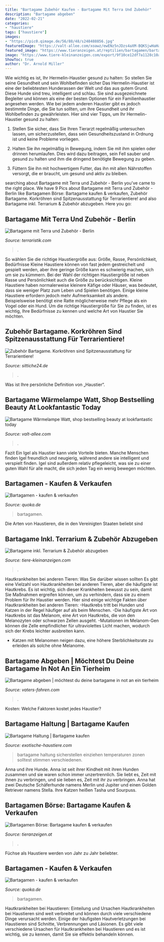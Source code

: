 ```yaml
---
title: "Bartagame Zubehör Kaufen - Bartagame Mit Terra Und Zubehör"
description: "Bartagame abgeben"
date: "2022-02-21"
categories:
- "haustiere"
tags: ["haustiere"]
images:
- "https://pic0.qimage.de/56/88/48/s248488856.jpg"
featuredImage: "https://valt-allee.com/xoawz/ewENz5nJDzs4aXM-BQKSjwHaHa.jpg"
featured_image: "https://www.tieranzeigen.at/reptilien/bartagamen/bartagamen.jpg"
image: "https://www.tiere-kleinanzeigen.com/export/9f10ce12df7a1128c10aaebeebf02.jpg"
ShowToc: true
author: "Dr. Arnold Miller"
---
```



Wie wichtig es ist, Ihr Hermelin-Haustier gesund zu halten: So stellen Sie seine Gesundheit und sein Wohlbefinden sicher
Das Hermelin-Haustier ist eine der beliebtesten Hunderassen der Welt und das aus gutem Grund. Diese Hunde sind treu, intelligent und schlau. Sie sind ausgezeichnete Begleiter und können als eine der besten Optionen für ein Familienhaustier angesehen werden. Wie bei jedem anderen Haustier gibt es jedoch bestimmte Dinge, die Sie tun sollten, um ihre Gesundheit und ihr Wohlbefinden zu gewährleisten. Hier sind vier Tipps, um Ihr Hermelin-Haustier gesund zu halten:
1. Stellen Sie sicher, dass Sie Ihren Tierarzt regelmäßig untersuchen lassen, um sicherzustellen, dass sein Gesundheitszustand in Ordnung ist und keine Probleme vorliegen.

2. Halten Sie ihn regelmäßig in Bewegung, indem Sie mit ihm spielen oder drinnen herumlaufen. Dies wird dazu beitragen, sein Fell sauber und gesund zu halten und ihm die dringend benötigte Bewegung zu geben.

3. Füttern Sie ihn mit hochwertigem Futter, das ihn mit allen Nährstoffen versorgt, die er braucht, um gesund und aktiv zu bleiben.

	

		
searching about Bartagame mit Terra und Zubehör - Berlin you've came to the right place. We have 9 Pics about Bartagame mit Terra und Zubehör - Berlin like Bartagamen Börse: Bartagame kaufen &amp; verkaufen, Zubehör Bartagame. Korkröhren sind Spitzenausstattung für Terrarientiere! and also Bartagame inkl. Terrarium &amp; Zubehör abzugeben. Here you go:
		
    
## Bartagame Mit Terra Und Zubehör - Berlin

<img loading=lazy src="https://www.terraristik.com/tb/u/111/352/a966661/TRZ_AetQWpoO.jpg" onerror="this.onerror=null;this.src='https://tse2.mm.bing.net/th?id=OIP.wOBFlq9h_uB1LhtswSeeNQHaFj&amp;pid=15.1';" alt="Bartagame mit Terra und Zubehör - Berlin">

_Source: terraristik.com_

>. 

	

So wählen Sie die richtige Haustiergröße aus: Größe, Rasse, Persönlichkeit, Bedürfnisse
Kleine Haustiere können von fast jedem gestreichelt und gespielt werden, aber ihre geringe Größe kann es schwierig machen, sich um sie zu kümmern. Bei der Wahl der richtigen Haustiergröße ist neben Rasse und Persönlichkeit auch die Größe zu berücksichtigen. Kleine Haustiere haben normalerweise kleinere Käfige oder Häuser, was bedeutet, dass sie weniger Platz zum Leben und Spielen benötigen. Einige kleine Haustiere erfordern jedoch mehr Aufmerksamkeit als andere. Beispielsweise benötigt eine Ratte möglicherweise mehr Pflege als ein Vogel oder ein Hund. Um die richtige Haustiergröße für Sie zu finden, ist es wichtig, Ihre Bedürfnisse zu kennen und welche Art von Haustier Sie möchten.

    
## Zubehör Bartagame. Korkröhren Sind Spitzenausstattung Für Terrarientiere!

<img loading=lazy src="https://www.sittiche24.de/wp-content/uploads/2020/01/Zubehör-Bartagame.jpg" onerror="this.onerror=null;this.src='https://tse3.mm.bing.net/th?id=OIP.BGJYVnKP5LlDKzP6kOPetQHaE8&amp;pid=15.1';" alt="Zubehör Bartagame. Korkröhren sind Spitzenausstattung für Terrarientiere!">

_Source: sittiche24.de_

>. 

	

Was ist Ihre persönliche Definition von „Haustier“.

    
## Bartagame Wärmelampe Watt, Shop Bestselling Beauty At Lookfantastic Today

<img loading=lazy src="https://valt-allee.com/xoawz/ewENz5nJDzs4aXM-BQKSjwHaHa.jpg" onerror="this.onerror=null;this.src='https://tse2.mm.bing.net/th?id=OIP.VIByAgcj5ggfmBiy8jlU3QAAAA&amp;pid=15.1';" alt="Bartagame Wärmelampe Watt, shop bestselling beauty at lookfantastic today">

_Source: valt-allee.com_

>. 

	

Fazit
Ein Igel als Haustier kann viele Vorteile bieten. Manche Menschen finden Igel freundlich und neugierig, während andere sie intelligent und verspielt finden. Igel sind außerdem relativ pflegeleicht, was sie zu einer guten Wahl für alle macht, die sich jeden Tag ein wenig bewegen möchten.

    
## Bartagamen - Kaufen &amp; Verkaufen

<img loading=lazy src="https://pic0.qimage.de/56/88/48/s248488856.jpg" onerror="this.onerror=null;this.src='https://tse1.mm.bing.net/th?id=OIP.67_MsQ5i71YH0FeQvJCrvQAAAA&amp;pid=15.1';" alt="Bartagamen - kaufen &amp; verkaufen">

_Source: quoka.de_

>bartagamen. 

	

Die Arten von Haustieren, die in den Vereinigten Staaten beliebt sind

    
## Bartagame Inkl. Terrarium &amp; Zubehör Abzugeben

<img loading=lazy src="https://www.tiere-kleinanzeigen.com/export/9f10ce12df7a1128c10aaebeebf02.jpg" onerror="this.onerror=null;this.src='https://tse1.mm.bing.net/th?id=OIP.PrkaYrrmndDm4Pf1zhMTTgHaFj&amp;pid=15.1';" alt="Bartagame inkl. Terrarium &amp; Zubehör abzugeben">

_Source: tiere-kleinanzeigen.com_

>. 

	

Hautkrankheiten bei anderen Tieren: Was Sie darüber wissen sollten
Es gibt eine Vielzahl von Hautkrankheiten bei anderen Tieren, aber die häufigste ist Hautkrebs. Es ist wichtig, sich dieser Krankheiten bewusst zu sein, damit Sie Maßnahmen ergreifen können, um zu verhindern, dass sie zu einem Problem für Ihr Haustier werden. Hier sind einige wichtige Fakten über Hautkrankheiten bei anderen Tieren:
-Hautkrebs tritt bei Hunden und Katzen in der Regel häufiger auf als beim Menschen.
-Die häufigste Art von Hautkrebs ist das Melanom, eine Art von Hautkrebs, die von den Melanozyten oder schwarzen Zellen ausgeht.
-Mutationen im Melanom-Gen können die Zelle empfindlicher für ultraviolettes Licht machen, wodurch sich der Krebs leichter ausbreiten kann.
- Katzen mit Melanomen neigen dazu, eine höhere Sterblichkeitsrate zu erleiden als solche ohne Melanome.

    
## Bartagame Abgeben | Möchtest Du Deine Bartagame In Not An Ein Tierheim

<img loading=lazy src="https://vaters-fahren.com/bysv/6Ir-3JvzulYbA5VWXUTauwHaEO.jpg" onerror="this.onerror=null;this.src='https://tse4.mm.bing.net/th?id=OIP.YHqU2rGHPfAqq18Ns7ZK3QAAAA&amp;pid=15.1';" alt="Bartagame abgeben | möchtest du deine bartagame in not an ein tierheim">

_Source: vaters-fahren.com_

>. 

	

Kosten: Welche Faktoren kostet jedes Haustier?

    
## Bartagame Haltung | Bartagame Kaufen

<img loading=lazy src="https://exotische-haustiere.com/wp-content/uploads/2019/02/bartagame-futter-e1551216620703-430x188.jpg" onerror="this.onerror=null;this.src='https://tse2.mm.bing.net/th?id=OIP.LHDaXdqmpSCGrkWfA7M4dwAAAA&amp;pid=15.1';" alt="Bartagame Haltung | Bartagame kaufen">

_Source: exotische-haustiere.com_

>bartagame haltung sicherstellen einziehen temperaturen zonen solltest stimmen verschiedenen. 

	

Anna und ihre Hunde.
Anna ist seit ihrer Kindheit mit ihren Hunden zusammen und sie waren schon immer unzertrennlich. Sie liebt es, Zeit mit ihnen zu verbringen, und sie lieben es, Zeit mit ihr zu verbringen. Anna hat zwei Deutsche Schäferhunde namens Merlin und Jupiter und einen Golden Retriever namens Stella. Ihre Katzen heißen Tasha und Sourpuss.

    
## Bartagamen Börse: Bartagame Kaufen &amp; Verkaufen

<img loading=lazy src="https://www.tieranzeigen.at/reptilien/bartagamen/bartagamen.jpg" onerror="this.onerror=null;this.src='https://tse3.mm.bing.net/th?id=OIP.UGQv02OQw9gtqjUmChKQzgHaFj&amp;pid=15.1';" alt="Bartagamen Börse: Bartagame kaufen &amp; verkaufen">

_Source: tieranzeigen.at_

>. 

	

Füchse als Haustiere werden von Jahr zu Jahr beliebter.

    
## Bartagamen - Kaufen &amp; Verkaufen

<img loading=lazy src="https://pic0.qimage.de/08/30/28/s242283008.jpg" onerror="this.onerror=null;this.src='https://tse4.mm.bing.net/th?id=OIP.1qy-2o-fGrOYiFqL9zo4-AAAAA&amp;pid=15.1';" alt="Bartagamen - kaufen &amp; verkaufen">

_Source: quoka.de_

>bartagamen. 

	

Hautkrankheiten bei Haustieren: Einteilung und Ursachen
Hautkrankheiten bei Haustieren sind weit verbreitet und können durch viele verschiedene Dinge verursacht werden. Einige der häufigsten Hautverletzungen bei Haustieren sind Schnitte, Verbrennungen und Läsionen. Es gibt viele verschiedene Ursachen für Hautkrankheiten bei Haustieren und es ist wichtig, sie zu kennen, damit Sie sie effektiv behandeln können.

